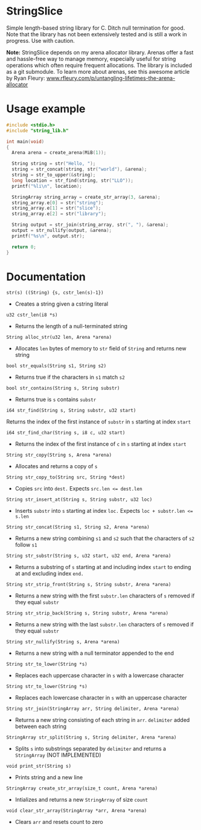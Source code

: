 # StringSlice
Simple length-based string library for C. Ditch null termination for good. Note that the library has not been extensively tested and is still a work in progress. Use with caution.

**Note:** StringSlice depends on my arena allocator library. Arenas offer a fast and hassle-free way to manage memory, especially useful for string operations which often require frequent allocations. The library is included as a git submodule. To learn more about arenas, see this awesome article by Ryan Fleury: www.rfleury.com/p/untangling-lifetimes-the-arena-allocator

# Usage example
```c
#include <stdio.h>
#include "string_lib.h"

int main(void)
{
  Arena arena = create_arena(MiB(1));

  String string = str("Hello, ");
  string = str_concat(string, str("world"), &arena);
  string = str_to_upper(&string);
  long location = str_find(string, str("LLO"));
  printf("%li\n", location);

  StringArray string_array = create_str_array(3, &arena);
  string_array.e[0] = str("string");
  string_array.e[1] = str("slice"); 
  string_array.e[2] = str("library");

  String output = str_join(string_array, str(", "), &arena);
  output = str_nullify(output, &arena);
  printf("%s\n", output.str);

  return 0;
}
```

# Documentation
`str(s) ((String) {s, cstr_len(s)-1})`

- Creates a string given a cstring literal

`u32 cstr_len(i8 *s)`

- Returns the length of a null-terminated string

`String alloc_str(u32 len, Arena *arena)`

- Allocates `len` bytes of memory to `str` field of `String` and returns new string

`bool str_equals(String s1, String s2)`

- Returns true if the characters in `s1` match `s2`

`bool str_contains(String s, String substr)`

- Returns true is `s` contains `substr`

`i64 str_find(String s, String substr, u32 start)`

Returns the index of the first instance of `substr` in `s` starting at index `start`

`i64 str_find_char(String s, i8 c, u32 start)`

- Returns the index of the first instance of `c` in `s` starting at index `start`

`String str_copy(String s, Arena *arena)`

- Allocates and returns a copy of `s`

`String str_copy_to(String src, String *dest)`

- Copies `src` into `dest.` Expects `src.len <= dest.len`

`String str_insert_at(String s, String substr, u32 loc)`

- Inserts `substr` into `s` starting at index `loc.` Expects `loc + substr.len <= s.len`

`String str_concat(String s1, String s2, Arena *arena)`

- Returns a new string combining `s1` and `s2` such that the characters of `s2` follow `s1`

`String str_substr(String s, u32 start, u32 end, Arena *arena)`

- Returns a substring of `s` starting at and including index `start` to ending at and excluding index `end.`

`String str_strip_front(String s, String substr, Arena *arena)`

- Returns a new string with the first `substr.len` characters of `s` removed if they equal `substr`

`String str_strip_back(String s, String substr, Arena *arena)`

- Returns a new string with the last `substr.len` characters of `s` removed if they equal `substr`

`String str_nullify(String s, Arena *arena)`

- Returns a new string with a null terminator appended to the end

`String str_to_lower(String *s)`

- Replaces each uppercase character in `s` with a lowercase character

`String str_to_lower(String *s)`

- Replaces each lowercase character in `s` with an uppercase character

`String str_join(StringArray arr, String delimiter, Arena *arena)`

- Returns a new string consisting of each string in `arr`. `delimiter` added between each string

`StringArray str_split(String s, String delimiter, Arena *arena)`

- Splits `s` into substrings separated by `delimiter` and returns a `StringArray` (NOT IMPLEMENTED)

`void print_str(String s)`

- Prints string and a new line

`StringArray create_str_array(size_t count, Arena *arena)`

- Intializes and returns a new `StringArray` of size `count`

`void clear_str_array(StringArray *arr, Arena *arena)`

- Clears `arr` and resets count to zero
